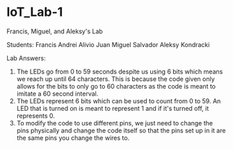 # IoT_Lab-1
Francis, Miguel, and Aleksy's Lab

Students:
Francis Andrei Alivio
Juan Miguel Salvador
Aleksy Kondracki

Lab Answers:
1. The LEDs go from 0 to 59 seconds despite us using 6 bits which means we reach up until 64 characters. This is because the code given only allows for the bits to only go to 60 characters as the code is meant to imitate a 60 second interval.
2. The LEDs represent 6 bits which can be used to count from 0 to 59. An LED that is turned on is meant to represent 1 and if it's turned off, it represents 0.
3. To modify the code to use different pins, we just need to change the pins physically and change the code itself so that the pins set up in it are the same pins you change the wires to.
